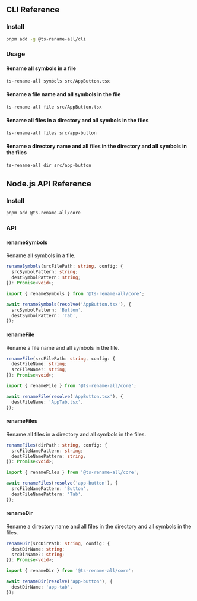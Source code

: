 ## CLI Reference

### Install

```sh
pnpm add -g @ts-rename-all/cli
```

### Usage

#### Rename all symbols in a file

```sh
ts-rename-all symbols src/AppButton.tsx
```

#### Rename a file name and all symbols in the file

```sh
ts-rename-all file src/AppButton.tsx
```

#### Rename all files in a directory and all symbols in the files

```sh
ts-rename-all files src/app-button
```

#### Rename a directory name and all files in the directory and all symbols in the files

```sh
ts-rename-all dir src/app-button
```

## Node.js API Reference

### Install

```sh
pnpm add @ts-rename-all/core
```

### API

#### renameSymbols

Rename all symbols in a file.

```ts
renameSymbols(srcFilePath: string, config: {
  srcSymbolPattern: string;
  destSymbolPattern: string;
}): Promise<void>;
```

```ts
import { renameSymbols } from '@ts-rename-all/core';

await renameSymbols(resolve('AppButton.tsx'), {
  srcSymbolPattern: 'Button',
  destSymbolPattern: 'Tab',
});
```

#### renameFile

Rename a file name and all symbols in the file.

```ts
renameFile(srcFilePath: string, config: {
  destFileName: string;
  srcFileName?: string;
}): Promise<void>;
```

```ts
import { renameFile } from '@ts-rename-all/core';

await renameFile(resolve('AppButton.tsx'), {
  destFileName: 'AppTab.tsx',
});
```

#### renameFiles

Rename all files in a directory and all symbols in the files.

```ts
renameFiles(dirPath: string, config: {
  srcFileNamePattern: string;
  destFileNamePattern: string;
}): Promise<void>;
```

```ts
import { renameFiles } from '@ts-rename-all/core';

await renameFiles(resolve('app-button'), {
  srcFileNamePattern: 'Button',
  destFileNamePattern: 'Tab',
});
```

#### renameDir

Rename a directory name and all files in the directory and all symbols in the files.

```ts
renameDir(srcDirPath: string, config: {
  destDirName: string;
  srcDirName?: string;
}): Promise<void>;
```

```ts
import { renameDir } from '@ts-rename-all/core';

await renameDir(resolve('app-button'), {
  destDirName: 'app-tab',
});
```
